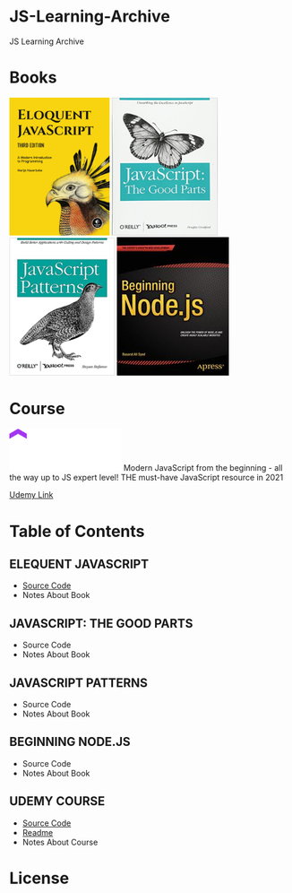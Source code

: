 # JS-Learning-Archive
JS Learning Archive


# Books
<div>
<img src="img/jsBook1.jpg" width="179">
<img src="img/jsBook2.jpg" width="189">
<img src="img/jsBook3.jpg" width="188">
<img src="img/jsBook4.jpg" width="200">
</div>

# Course
<img src="img/udemy.png" width="200">
Modern JavaScript from the beginning - all the way up to JS expert level! THE must-have JavaScript resource in 2021

[Udemy Link](https://www.udemy.com/course/javascript-the-complete-guide-2020-beginner-advanced/)


# Table of Contents

## ELEQUENT JAVASCRIPT
* [Source Code](https://github.com/ErdemOzgen/JS-Learning-Archive/tree/main/src/eloquentJavascript)
* Notes About Book
## JAVASCRIPT: THE GOOD PARTS
* Source Code
* Notes About Book
## JAVASCRIPT PATTERNS
* Source Code
* Notes About Book
## BEGINNING NODE.JS
* Source Code
* Notes About Book
## UDEMY COURSE
* [Source Code](https://github.com/ErdemOzgen/JS-Learning-Archive/blob/main/src/Udemy/)
* [Readme](https://github.com/ErdemOzgen/JS-Learning-Archive/blob/main/src/Udemy/Udemy.md)
* Notes About Course



# License
